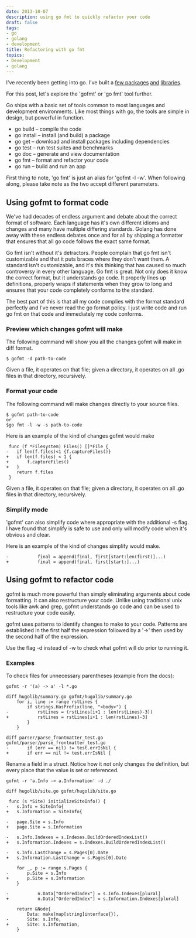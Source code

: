 ```yaml
---
date: 2013-10-07
description: using go fmt to quickly refactor your code
draft: false
tags:
- go
- golang
- development
title: Refactoring with go fmt
topics:
- Development
- golang
---
```


I've recently been getting into go. I've built a [few
packages](http://hugo.spf13.com) [and](/post/announcing-cobra) [libraries](http://spf13.com/project/nitro).

For this post, let's explore the 'gofmt' or 'go fmt' tool further. 

<!--more-->

Go ships with a basic set of tools common to most languages and
development environments. Like most things with go, the tools are simple
in design, but powerful in function.

   * go build – compile the code
   * go install – install (and build) a package
   * go get – download and install packages including dependencies
   * go test – run test suites and benchmarks
   * go doc – generate and view documentation
   * go fmt – format and refactor your code
   * go run – build and run an app

First thing to note, 'go fmt' is just an alias for 'gofmt -l -w'. When
following along, please take note as the two accept different parameters.

## Using gofmt to format code

We've had decades of endless argument and debate about the correct
format of software. Each language has it's own different idioms and
changes and many have multiple differing standards. Golang has done away
with these endless debates once and for all by shipping a formatter
that ensures that all go code follows the exact same format.

Go fmt isn't without it's detractors. People complain that go fmt isn't
customizable and that it puts braces where they don't want them. A standard
isn't customizable, and it's this thinking that has caused so much controversy
in every other language. Go fmt is great. Not only does it know the correct
format, but it understands go code. It properly lines up definitions, properly
wraps if statements when they grow to long and ensures that your code
completely conforms to the standard. 

The best part of this is that all my code complies with the format
standard perfectly and I've never read the go format policy. I just
write code and run go fmt on that code and immediately my code
conforms.


### Preview which changes gofmt will make

The following command will show you all the changes gofmt will make in
diff format.

    $ gofmt -d path-to-code

Given a file, it operates on that file; given a directory, it operates
on all .go files in that directory, recursively.

### Format your code

The following command will make changes directly to your source files.

    $ gofmt path-to-code
    or
    $go fmt -l -w -s path-to-code

Here is an example of the kind of changes gofmt would make

     func (f *Filesystem) Files() []*File {
    -	if len(f.files)<1 {f.captureFiles()}
    +	if len(f.files) < 1 {
    +		f.captureFiles()
    +	}
        return f.files
     }

Given a file, it operates on that file; given a directory, it operates
on all .go files in that directory, recursively.

### Simplify mode
'gofmt' can also simplify code where appropriate with the additional -s
flag. I have found that simplify is safe to use and only will modify
code when it's obvious and clear.

Here is an example of the kind of changes simplify would make.

    -			final = append(final, first[start:len(first)]...)
    +			final = append(final, first[start:]...)

## Using gofmt to refactor code

gofmt is much more powerful than simply eliminating arguments about code
formatting. It can also restructure your code. Unlike using traditional
unix tools like awk and grep, gofmt understands go code and can be used
to restructure your code easily.

gofmt uses patterns to identify changes to make to your code. Patterns
are established in the first half the expression followed by a '->' then
used by the second half of the expression.

Use the flag -d instead of -w to check what gofmt will do prior to
running it.

### Examples

To check files for unnecessary parentheses (example from the docs):

	gofmt -r '(a) -> a' -l *.go

    diff hugolib/summary.go gofmt/hugolib/summary.go
        for i, line := range rstLines {
            if strings.HasPrefix(line, "<body>") {
    -			rstLines = (rstLines[i+1 : len(rstLines)-3])
    +			rstLines = rstLines[i+1 : len(rstLines)-3]
            }
        }

    diff parser/parse_frontmatter_test.go gofmt/parser/parse_frontmatter_test.go
    -		if (err == nil) != test.errIsNil {
    +		if err == nil != test.errIsNil {

Rename a field in a struct. Notice how it not only changes the
definition, but every place that the value is set or referenced.

    gofmt -r 'a.Info -> a.Information' -d ./

    diff hugolib/site.go gofmt/hugolib/site.go

     func (s *Site) initializeSiteInfo() {
    -	s.Info = SiteInfo{
    +	s.Information = SiteInfo{

    -	page.Site = s.Info
    +	page.Site = s.Information

    -	s.Info.Indexes = s.Indexes.BuildOrderedIndexList()
    +	s.Information.Indexes = s.Indexes.BuildOrderedIndexList()

    -	s.Info.LastChange = s.Pages[0].Date
    +	s.Information.LastChange = s.Pages[0].Date

        for _, p := range s.Pages {
    -		p.Site = s.Info
    +		p.Site = s.Information
        }

    -			n.Data["OrderedIndex"] = s.Info.Indexes[plural]
    +			n.Data["OrderedIndex"] = s.Information.Indexes[plural]

        return &Node{
            Data: make(map[string]interface{}),
    -		Site: s.Info,
    +		Site: s.Information,
        }

